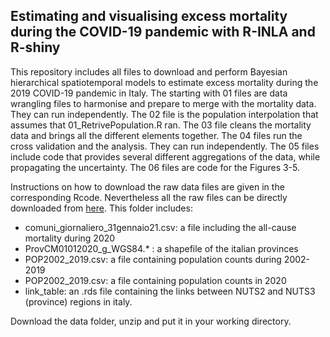 ## Estimating and visualising excess mortality during the COVID-19 pandemic with R-INLA and R-shiny

This repository includes all files to download and perform Bayesian hierarchical spatiotemporal models to estimate excess mortality during the 2019 COVID-19 pandemic in Italy. The starting with 01 files are data wrangling files to harmonise and prepare to merge with the mortality data. They can run independently. The 02 file is the population interpolation that assumes that 01_RetrivePopulation.R ran. The 03 file cleans the mortality data and brings all the different elements together. The 04 files run the cross validation and the analysis. They can run independently. The 05 files include code that provides several different aggregations of the data, while propagating the uncertainty. The 06 files are code for the Figures 3-5. 

Instructions on how to download the raw data files are given in the corresponding Rcode. Nevertheless all the raw files can be directly downloaded from [here](https://imperialcollegelondon.box.com/s/5di16s2ybnpfcltnfcl5en2rom5fj5vd). This folder includes:
* comuni_giornaliero_31gennaio21.csv: a file including the all-cause mortality during 2020
* ProvCM01012020_g_WGS84.* : a shapefile of the italian provinces
* POP2002_2019.csv: a file containing population counts during 2002-2019
* POP2002_2019.csv: a file containing population counts in 2020
* link_table: an .rds file containing the links between NUTS2 and NUTS3 (province) regions in italy. 

Download the data folder, unzip and put it in your working directory.

